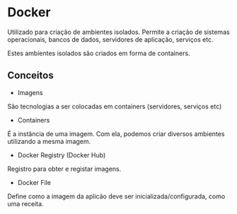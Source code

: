 # Docker

Utilizado para criação de ambientes isolados. Permite a criação de sistemas operacionais, bancos de dados, servidores de aplicação, serviços etc.

Estes ambientes isolados são criados em forma de containers.


## Conceitos

* Imagens

São tecnologias a ser colocadas em containers (servidores, serviços etc)

* Containers

É a instância de uma imagem. Com ela, podemos criar diversos ambientes utilizando a mesma imagem.

* Docker Registry (Docker Hub)

Registro para obter e registar imagens.

* Docker File

Define como a imagem da aplicão deve ser inicializada/configurada, como uma receita.